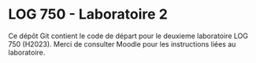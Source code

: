 # LOG 750 - Laboratoire 2

Ce dépôt Git contient le code de départ pour le deuxieme laboratoire LOG 750 (H2023).
Merci de consulter Moodle pour les instructions liées au laboratoire.

